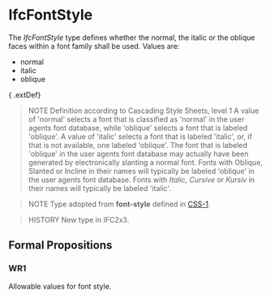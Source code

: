 # IfcFontStyle

The _IfcFontStyle_ type defines whether the normal, the italic or the oblique faces within a font family shall be used. Values are:

* normal
* italic
* oblique
<!-- end of definition -->
{ .extDef}
> NOTE Definition according to Cascading Style Sheets, level 1
> A value of 'normal' selects a font that is classified as 'normal' in the user agents font database, while 'oblique' selects a font that is labeled 'oblique'. A value of 'italic' selects a font that is labeled 'italic', or, if that is not available, one labeled 'oblique'. The font that is labeled 'oblique' in the user agents font database may actually have been generated by electronically slanting a normal font. Fonts with Oblique, Slanted or Incline in their names will typically be labeled 'oblique' in the user agents font database. Fonts with _Italic, Cursive_ or _Kursiv_ in their names will typically be labeled 'italic'.

> NOTE Type adopted from **font-style** defined in [CSS-1](../content/bibliography.htm#CSS1).

> HISTORY New type in IFC2x3.

## Formal Propositions

### WR1
Allowable values for font style.
